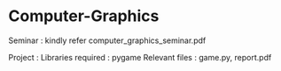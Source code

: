 # Computer-Graphics
Seminar : 
kindly refer computer_graphics_seminar.pdf

Project : 
Libraries required : pygame
Relevant files : game.py, report.pdf
